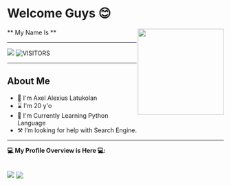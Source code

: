 # Welcome Guys 😊
** My Name Is ** 
<img src="https://github.com/KENZO-404/Axel-A.L/raw/Axel.A.L/Profile/iamaxel.gif" width="200" height="200" align="right">
____
<a href="https://t.me/SyndicateTwenty4"> <img src="https://img.shields.io/badge/Telegram-blue?style=social&logo=Telegram" /></a>
![VISITORS](https://visitor-badge.laobi.icu/badge?page_id=KENZO-404)
____

## **About Me**

- 🙂 I'm Axel Alexius Latukolan
- ⌛ I'm 20 y'o
- 🐍 I'm Currently Learning Python Language
- ⚒️ I’m looking for help with Search Engine.
----
**💻 My Profile Overview is Here 💻:**

<a href="https://github.com/KENZO-404/Lynx-Userbot "> <img src="https://github-readme-stats.vercel.app/api?username=KENZO-404&show_icons=true&theme=blue-green" /></a>
<a href="https://github.com/KENZO-404"> <img align="center" src="https://github-readme-stats.vercel.app/api/top-langs/?username=KENZO-404&layout=compact&theme=blue-green" /></a>
 ----
